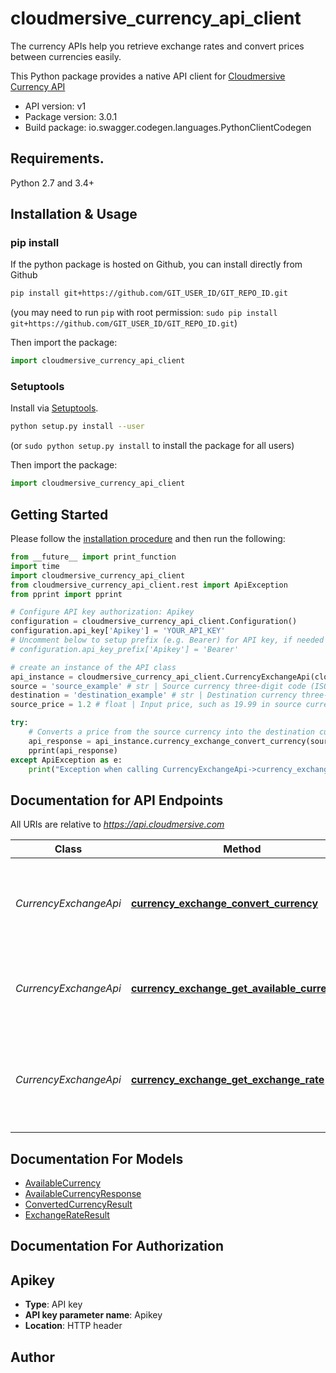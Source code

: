 # cloudmersive_currency_api_client
The currency APIs help you retrieve exchange rates and convert prices between currencies easily.

This Python package provides a native API client for [Cloudmersive Currency API](https://www.cloudmersive.com/currency-api)

- API version: v1
- Package version: 3.0.1
- Build package: io.swagger.codegen.languages.PythonClientCodegen

## Requirements.

Python 2.7 and 3.4+

## Installation & Usage
### pip install

If the python package is hosted on Github, you can install directly from Github

```sh
pip install git+https://github.com/GIT_USER_ID/GIT_REPO_ID.git
```
(you may need to run `pip` with root permission: `sudo pip install git+https://github.com/GIT_USER_ID/GIT_REPO_ID.git`)

Then import the package:
```python
import cloudmersive_currency_api_client 
```

### Setuptools

Install via [Setuptools](http://pypi.python.org/pypi/setuptools).

```sh
python setup.py install --user
```
(or `sudo python setup.py install` to install the package for all users)

Then import the package:
```python
import cloudmersive_currency_api_client
```

## Getting Started

Please follow the [installation procedure](#installation--usage) and then run the following:

```python
from __future__ import print_function
import time
import cloudmersive_currency_api_client
from cloudmersive_currency_api_client.rest import ApiException
from pprint import pprint

# Configure API key authorization: Apikey
configuration = cloudmersive_currency_api_client.Configuration()
configuration.api_key['Apikey'] = 'YOUR_API_KEY'
# Uncomment below to setup prefix (e.g. Bearer) for API key, if needed
# configuration.api_key_prefix['Apikey'] = 'Bearer'

# create an instance of the API class
api_instance = cloudmersive_currency_api_client.CurrencyExchangeApi(cloudmersive_currency_api_client.ApiClient(configuration))
source = 'source_example' # str | Source currency three-digit code (ISO 4217), e.g. USD, EUR, etc.
destination = 'destination_example' # str | Destination currency three-digit code (ISO 4217), e.g. USD, EUR, etc.
source_price = 1.2 # float | Input price, such as 19.99 in source currency

try:
    # Converts a price from the source currency into the destination currency
    api_response = api_instance.currency_exchange_convert_currency(source, destination, source_price)
    pprint(api_response)
except ApiException as e:
    print("Exception when calling CurrencyExchangeApi->currency_exchange_convert_currency: %s\n" % e)

```

## Documentation for API Endpoints

All URIs are relative to *https://api.cloudmersive.com*

Class | Method | HTTP request | Description
------------ | ------------- | ------------- | -------------
*CurrencyExchangeApi* | [**currency_exchange_convert_currency**](docs/CurrencyExchangeApi.md#currency_exchange_convert_currency) | **POST** /currency/exchange-rates/convert/{source}/to/{destination} | Converts a price from the source currency into the destination currency
*CurrencyExchangeApi* | [**currency_exchange_get_available_currencies**](docs/CurrencyExchangeApi.md#currency_exchange_get_available_currencies) | **POST** /currency/exchange-rates/list-available | Get a list of available currencies and corresponding countries
*CurrencyExchangeApi* | [**currency_exchange_get_exchange_rate**](docs/CurrencyExchangeApi.md#currency_exchange_get_exchange_rate) | **POST** /currency/exchange-rates/get/{source}/to/{destination} | Gets the exchange rate from the source currency into the destination currency


## Documentation For Models

 - [AvailableCurrency](docs/AvailableCurrency.md)
 - [AvailableCurrencyResponse](docs/AvailableCurrencyResponse.md)
 - [ConvertedCurrencyResult](docs/ConvertedCurrencyResult.md)
 - [ExchangeRateResult](docs/ExchangeRateResult.md)


## Documentation For Authorization


## Apikey

- **Type**: API key
- **API key parameter name**: Apikey
- **Location**: HTTP header


## Author



